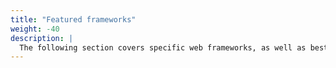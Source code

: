 ```yaml
---
title: "Featured frameworks"
weight: -40
description: |
  The following section covers specific web frameworks, as well as best practices and important considerations for deploying them on Platform.sh.
---
```

